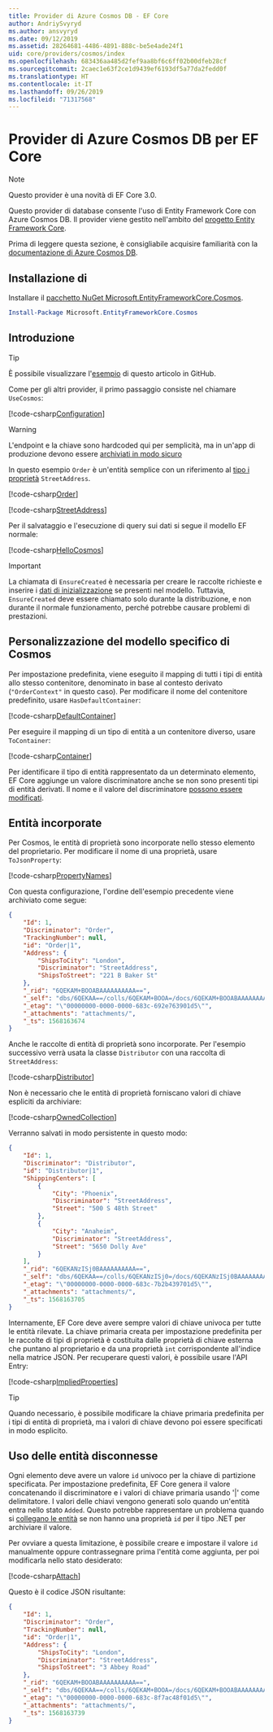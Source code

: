 ```yaml
---
title: Provider di Azure Cosmos DB - EF Core
author: AndriySvyryd
ms.author: ansvyryd
ms.date: 09/12/2019
ms.assetid: 28264681-4486-4891-888c-be5e4ade24f1
uid: core/providers/cosmos/index
ms.openlocfilehash: 683436aa485d2fef9aa8bf6c6ff02b00dfeb28cf
ms.sourcegitcommit: 2caec1e63f2ce1d9439ef6193df5a77da2fedd0f
ms.translationtype: HT
ms.contentlocale: it-IT
ms.lasthandoff: 09/26/2019
ms.locfileid: "71317568"
---
```

# <a name="ef-core-azure-cosmos-db-provider"></a>Provider di Azure Cosmos DB per EF Core

>[!NOTE]
> Questo provider è una novità di EF Core 3.0.

Questo provider di database consente l'uso di Entity Framework Core con Azure Cosmos DB. Il provider viene gestito nell'ambito del [progetto Entity Framework Core](https://github.com/aspnet/EntityFrameworkCore).

Prima di leggere questa sezione, è consigliabile acquisire familiarità con la [documentazione di Azure Cosmos DB](https://docs.microsoft.com/en-us/azure/cosmos-db/introduction).

## <a name="install"></a>Installazione di

Installare il [pacchetto NuGet Microsoft.EntityFrameworkCore.Cosmos](https://www.nuget.org/packages/Microsoft.EntityFrameworkCore.Cosmos/).

``` powershell
Install-Package Microsoft.EntityFrameworkCore.Cosmos
```

## <a name="get-started"></a>Introduzione

> [!TIP]  
> È possibile visualizzare l'[esempio](https://github.com/aspnet/EntityFramework.Docs/tree/master/samples/core/Cosmos) di questo articolo in GitHub.

Come per gli altri provider, il primo passaggio consiste nel chiamare `UseCosmos`:

[!code-csharp[Configuration](../../../../samples/core/Cosmos/ModelBuilding/OrderContext.cs?name=Configuration)]

> [!WARNING]
> L'endpoint e la chiave sono hardcoded qui per semplicità, ma in un'app di produzione devono essere [archiviati in modo sicuro](https://docs.microsoft.com/aspnet/core/security/app-secrets#secret-manager)

In questo esempio `Order` è un'entità semplice con un riferimento al [tipo i proprietà](../../modeling/owned-entities.md) `StreetAddress`.

[!code-csharp[Order](../../../../samples/core/Cosmos/ModelBuilding/Order.cs?name=Order)]

[!code-csharp[StreetAddress](../../../../samples/core/Cosmos/ModelBuilding/StreetAddress.cs?name=StreetAddress)]

Per il salvataggio e l'esecuzione di query sui dati si segue il modello EF normale:

[!code-csharp[HelloCosmos](../../../../samples/core/Cosmos/ModelBuilding/Sample.cs?name=HelloCosmos)]

> [!IMPORTANT]
> La chiamata di `EnsureCreated` è necessaria per creare le raccolte richieste e inserire i [dati di inizializzazione](../../modeling/data-seeding.md) se presenti nel modello. Tuttavia, `EnsureCreated` deve essere chiamato solo durante la distribuzione, e non durante il normale funzionamento, perché potrebbe causare problemi di prestazioni.

## <a name="cosmos-specific-model-customization"></a>Personalizzazione del modello specifico di Cosmos

Per impostazione predefinita, viene eseguito il mapping di tutti i tipi di entità allo stesso contenitore, denominato in base al contesto derivato (`"OrderContext"` in questo caso). Per modificare il nome del contenitore predefinito, usare `HasDefaultContainer`:

[!code-csharp[DefaultContainer](../../../../samples/core/Cosmos/ModelBuilding/OrderContext.cs?name=DefaultContainer)]

Per eseguire il mapping di un tipo di entità a un contenitore diverso, usare `ToContainer`:

[!code-csharp[Container](../../../../samples/core/Cosmos/ModelBuilding/OrderContext.cs?name=Container)]

Per identificare il tipo di entità rappresentato da un determinato elemento, EF Core aggiunge un valore discriminatore anche se non sono presenti tipi di entità derivati. Il nome e il valore del discriminatore [possono essere modificati](../../modeling/inheritance.md).

## <a name="embedded-entities"></a>Entità incorporate

Per Cosmos, le entità di proprietà sono incorporate nello stesso elemento del proprietario. Per modificare il nome di una proprietà, usare `ToJsonProperty`:

[!code-csharp[PropertyNames](../../../../samples/core/Cosmos/ModelBuilding/OrderContext.cs?name=PropertyNames)]

Con questa configurazione, l'ordine dell'esempio precedente viene archiviato come segue:

``` json
{
    "Id": 1,
    "Discriminator": "Order",
    "TrackingNumber": null,
    "id": "Order|1",
    "Address": {
        "ShipsToCity": "London",
        "Discriminator": "StreetAddress",
        "ShipsToStreet": "221 B Baker St"
    },
    "_rid": "6QEKAM+BOOABAAAAAAAAAA==",
    "_self": "dbs/6QEKAA==/colls/6QEKAM+BOOA=/docs/6QEKAM+BOOABAAAAAAAAAA==/",
    "_etag": "\"00000000-0000-0000-683c-692e763901d5\"",
    "_attachments": "attachments/",
    "_ts": 1568163674
}
```

Anche le raccolte di entità di proprietà sono incorporate. Per l'esempio successivo verrà usata la classe `Distributor` con una raccolta di `StreetAddress`:

[!code-csharp[Distributor](../../../../samples/core/Cosmos/ModelBuilding/Distributor.cs?name=Distributor)]

Non è necessario che le entità di proprietà forniscano valori di chiave espliciti da archiviare:

[!code-csharp[OwnedCollection](../../../../samples/core/Cosmos/ModelBuilding/Sample.cs?name=OwnedCollection)]

Verranno salvati in modo persistente in questo modo:

``` json
{
    "Id": 1,
    "Discriminator": "Distributor",
    "id": "Distributor|1",
    "ShippingCenters": [
        {
            "City": "Phoenix",
            "Discriminator": "StreetAddress",
            "Street": "500 S 48th Street"
        },
        {
            "City": "Anaheim",
            "Discriminator": "StreetAddress",
            "Street": "5650 Dolly Ave"
        }
    ],
    "_rid": "6QEKANzISj0BAAAAAAAAAA==",
    "_self": "dbs/6QEKAA==/colls/6QEKANzISj0=/docs/6QEKANzISj0BAAAAAAAAAA==/",
    "_etag": "\"00000000-0000-0000-683c-7b2b439701d5\"",
    "_attachments": "attachments/",
    "_ts": 1568163705
}
```

Internamente, EF Core deve avere sempre valori di chiave univoca per tutte le entità rilevate. La chiave primaria creata per impostazione predefinita per le raccolte di tipi di proprietà è costituita dalle proprietà di chiave esterna che puntano al proprietario e da una proprietà `int` corrispondente all'indice nella matrice JSON. Per recuperare questi valori, è possibile usare l'API Entry:

[!code-csharp[ImpliedProperties](../../../../samples/core/Cosmos/ModelBuilding/Sample.cs?name=ImpliedProperties)]

> [!TIP]
> Quando necessario, è possibile modificare la chiave primaria predefinita per i tipi di entità di proprietà, ma i valori di chiave devono poi essere specificati in modo esplicito.

## <a name="working-with-disconnected-entities"></a>Uso delle entità disconnesse

Ogni elemento deve avere un valore `id` univoco per la chiave di partizione specificata. Per impostazione predefinita, EF Core genera il valore concatenando il discriminatore e i valori di chiave primaria usando '|' come delimitatore. I valori delle chiavi vengono generati solo quando un'entità entra nello stato `Added`. Questo potrebbe rappresentare un problema quando si [collegano le entità](../../saving/disconnected-entities.md) se non hanno una proprietà `id` per il tipo .NET per archiviare il valore.

Per ovviare a questa limitazione, è possibile creare e impostare il valore `id` manualmente oppure contrassegnare prima l'entità come aggiunta, per poi modificarla nello stato desiderato:

[!code-csharp[Attach](../../../../samples/core/Cosmos/ModelBuilding/Sample.cs?highlight=4&name=Attach)]

Questo è il codice JSON risultante:

``` json
{
    "Id": 1,
    "Discriminator": "Order",
    "TrackingNumber": null,
    "id": "Order|1",
    "Address": {
        "ShipsToCity": "London",
        "Discriminator": "StreetAddress",
        "ShipsToStreet": "3 Abbey Road"
    },
    "_rid": "6QEKAM+BOOABAAAAAAAAAA==",
    "_self": "dbs/6QEKAA==/colls/6QEKAM+BOOA=/docs/6QEKAM+BOOABAAAAAAAAAA==/",
    "_etag": "\"00000000-0000-0000-683c-8f7ac48f01d5\"",
    "_attachments": "attachments/",
    "_ts": 1568163739
}
```
